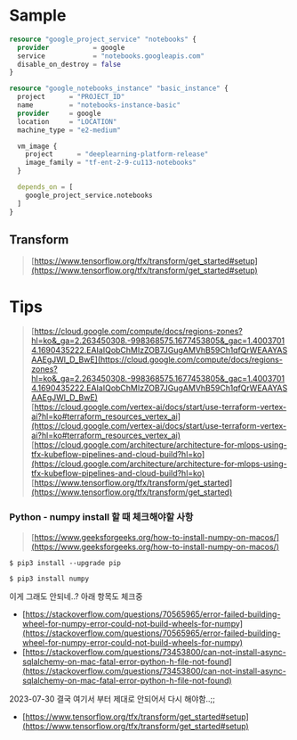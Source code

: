 # Sample 

```terraform 
resource "google_project_service" "notebooks" {
  provider           = google
  service            = "notebooks.googleapis.com"
  disable_on_destroy = false
}

resource "google_notebooks_instance" "basic_instance" {
  project      = "PROJECT_ID"
  name         = "notebooks-instance-basic"
  provider     = google
  location     = "LOCATION"
  machine_type = "e2-medium"

  vm_image {
    project      = "deeplearning-platform-release"
    image_family = "tf-ent-2-9-cu113-notebooks"
  }

  depends_on = [
    google_project_service.notebooks
  ]
}
```

   

## Transform 

> [https://www.tensorflow.org/tfx/transform/get_started#setup](https://www.tensorflow.org/tfx/transform/get_started#setup)



# Tips 

> [https://cloud.google.com/compute/docs/regions-zones?hl=ko&_ga=2.263450308.-998368575.1677453805&_gac=1.40037014.1690435222.EAIaIQobChMIzZOB7JGugAMVhB59Ch1qfQrWEAAYASAAEgJWl_D_BwE](https://cloud.google.com/compute/docs/regions-zones?hl=ko&_ga=2.263450308.-998368575.1677453805&_gac=1.40037014.1690435222.EAIaIQobChMIzZOB7JGugAMVhB59Ch1qfQrWEAAYASAAEgJWl_D_BwE)   
> [https://cloud.google.com/vertex-ai/docs/start/use-terraform-vertex-ai?hl=ko#terraform_resources_vertex_ai](https://cloud.google.com/vertex-ai/docs/start/use-terraform-vertex-ai?hl=ko#terraform_resources_vertex_ai)   
> [https://cloud.google.com/architecture/architecture-for-mlops-using-tfx-kubeflow-pipelines-and-cloud-build?hl=ko](https://cloud.google.com/architecture/architecture-for-mlops-using-tfx-kubeflow-pipelines-and-cloud-build?hl=ko)     
> [https://www.tensorflow.org/tfx/transform/get_started](https://www.tensorflow.org/tfx/transform/get_started)  

### Python - numpy install 할 때 체크해야할 사항 

> [https://www.geeksforgeeks.org/how-to-install-numpy-on-macos/](https://www.geeksforgeeks.org/how-to-install-numpy-on-macos/)

```shell
$ pip3 install --upgrade pip

$ pip3 install numpy
```

이게 그래도 안되네..? 아래 항목도 체크중 

- [https://stackoverflow.com/questions/70565965/error-failed-building-wheel-for-numpy-error-could-not-build-wheels-for-numpy](https://stackoverflow.com/questions/70565965/error-failed-building-wheel-for-numpy-error-could-not-build-wheels-for-numpy)
- [https://stackoverflow.com/questions/73453800/can-not-install-async-sqlalchemy-on-mac-fatal-error-python-h-file-not-found](https://stackoverflow.com/questions/73453800/can-not-install-async-sqlalchemy-on-mac-fatal-error-python-h-file-not-found)

2023-07-30 결국 여기서 부터 제대로 안되어서 다시 해야함..;; 

- [https://www.tensorflow.org/tfx/transform/get_started#setup](https://www.tensorflow.org/tfx/transform/get_started#setup)